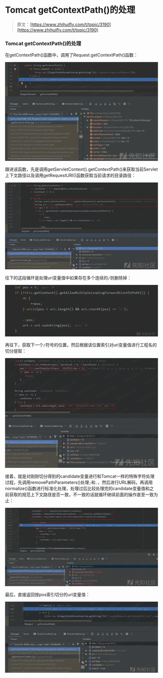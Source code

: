 # Tomcat getContextPath()的处理

> 原文：[https://www.zhihuifly.com/t/topic/3190](https://www.zhihuifly.com/t/topic/3190)

### Tomcat getContextPath()的处理

在getContextPath()函数中，调用了Request.getContextPath()函数：

![image](img/e1114a64a1be21ec7bbb16e3edc0f72e.png)

跟进该函数，先是调用getServletContext().getContextPath()来获取当前Servlet上下文路径以及调用getRequestURI()函数获取当前请求的目录路径：

![image](img/fd0322c71f640cebf0bc3c228501f8ca.png)

往下的这段循环是处理uri变量值中如果存在多个连续的`/`则删除掉：

![image](img/e00f0614eb2a6da89fcc8b328156b7ac.png)

再往下，获取下一个`/`符号的位置，然后根据该位置索引对uri变量值进行工程名的切分提取：

![image](img/8bb6949bc876c77129d181754e521087.png)

接着，就是对刚刚切分得到的candidate变量进行和Tomcat一样的特殊字符处理过程，先调用removePathParameters()处理`;`和`.`，然后进行URL解码，再调用normalize()函数进行标准化处理，处理过后比较处理完的candidate变量值和之前获取的规范上下文路径是否一致，不一致的话就循环继续前面的操作直至一致为止：

![image](img/f37855e53ae3d4a3ed0c422ddae0b8df.png)

最后，直接返回按pos索引切分的uri变量值：

![image](img/2c3431bee980e8bf0be9b84c06e77835.png)
